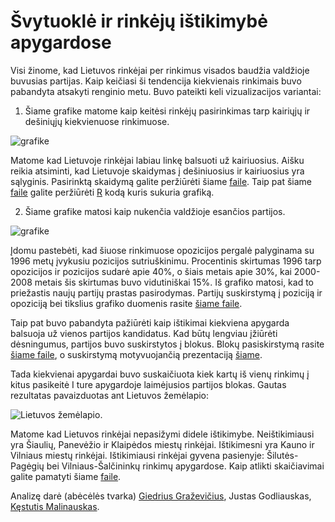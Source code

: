 Švytuoklė ir rinkėjų ištikimybė apygardose
==========================================

Visi žinome, kad Lietuvos rinkėjai per rinkimus visados baudžia valdžioje
buvusias partijas. Kaip keičiasi ši tendencija kiekvienais rinkimais buvo
pabandyta atsakyti renginio metu. Buvo pateikti keli vizualizacijos variantai:

1. Šiame grafike matome kaip keitėsi rinkėjų pasirinkimas tarp kairiųjų ir
dešiniųjų kiekvienuose rinkimuose. 

![grafike](https://github.com/vzemlys/psdatadive12/raw/master/Svytuokle/svytuokle.jpg) 

Matome kad Lietuvoje rinkėjai labiau linkę
balsuoti už kairiuosius. Aišku reikia atsiminti, kad Lietuvoje skaidymas į
dešiniuosius ir kairiuosius yra sąlyginis. Pasirinktą skaidymą galite peržiūrėti
šiame [faile](https://github.com/vzemlys/psdatadive12/blob/master/Svytuokle/kairieji_desinieji.csv). Taip pat  šiame
[faile](https://github.com/vzemlys/psdatadive12/blob/master/Svytuokle/30svytuokle.R) galite peržiūrėti [R](http://www.r-project.org) kodą kuris sukuria
grafiką.

2. Šiame grafike matosi kaip nukenčia valdžioje esančios partijos. 

![grafike](https://github.com/vzemlys/psdatadive12/raw/master/Svytuokle/balsavimas_uz_pozicija_opozicija.png) 

Įdomu pastebėti, kad šiuose rinkimuose opozicijos pergalė palyginama su 1996 metų
įvykusiu pozicijos sutriuškinimu. Procentinis skirtumas 1996 tarp opozicijos ir
pozicijos sudarė apie 40%, o šiais metais apie 30%, kai 2000-2008 metais šis
skirtumas buvo vidutiniškai 15%. Iš grafiko matosi, kad to priežastis naujų
partijų prastas pasirodymas. 
Partijų suskirstymą į poziciją ir opoziciją bei
tikslius grafiko duomenis rasite [šiame
faile](https://github.com/vzemlys/psdatadive12/raw/master/Svytuokle/pozicija_opozicija.xls).

Taip pat buvo pabandyta pažiūrėti kaip ištikimai kiekviena apygarda balsuoja už
vienos partijos kandidatus. Kad būtų lengviau įžiūrėti dėsningumus, partijos
buvo suskirstytos į blokus. Blokų pasiskirstymą rasite [šiame
faile](https://github.com/vzemlys/psdatadive12/raw/master/Svytuokle/Partijos.ods),
o suskirstymą motyvuojančią prezentaciją
[šiame](https://github.com/vzemlys/psdatadive12/raw/master/Svytuokle/Pristatymas.pdf).

Tada kiekvienai apygardai buvo suskaičiuota kiek
kartų iš vienų rinkimų į kitus pasikeitė I ture apygardoje laimėjusios partijos
blokas. Gautas rezultatas pavaizduotas ant Lietuvos žemėlapio:

![Lietuvos
žemėlapio](https://github.com/vzemlys/psdatadive12/raw/master/Svytuokle/rinkeju-istikimumas.png).

Matome kad Lietuvos rinkėjai nepasižymi didele ištikimybe. Neištikimiausi yra
Šiaulių, Panevėžio ir Klaipėdos miestų rinkėjai. Ištikimesni yra Kauno ir
Vilniaus miestų rinkėjai. Ištikimiausi rinkėjai gyvena pasienyje:
Šilutės-Pagėgių bei Vilniaus-Šalčininkų rinkimų apygardose. Kaip atlikti
skaičiavimai galite pamatyti šiame [faile](https://github.com/vzemlys/psdatadive12/blob/master/Svytuokle/40istikimumas.R).

Analizę darė (abėcėlės tvarka) [Giedrius
Graževičius](http://www.linkedin.com/profile/view?id=155808034&authType=NAME_SEARCH&authToken=uEiu&locale=en_US&srchid=b9a4405d-bc57-4800-84a8-2ba9a5a442e9-0&srchindex=1&srchtotal=1&goback=%2Efps_PBCK_giedrius+gra%C5%BEevi%C4%8Dius_*1_*1_*1_*1_*1_*1_*2_*1_Y_*1_*1_*1_false_1_R_*1_*51_*1_*51_true_*2_*2_*2_*2_*2_*2_*2_*2_*2_*2_*2_*2_*2_*2_*2_*2_*2_*2_*2_*2_*2&pvs=ps&trk=pp_profile_name_link),
Justas Godliauskas,
[Kęstutis Malinauskas](http://www.linkedin.com/profile/view?id=12384701&authType=NAME_SEARCH&authToken=S1Vd&locale=en_US&srchid=9821a6d6-86b1-4896-b58f-3e870f1abe33-0&srchindex=1&srchtotal=1&goback=%2Efps_PBCK_k%C4%99stutis+malinauskas_*1_*1_*1_*1_*1_*1_*2_*1_Y_*1_*1_*1_false_1_R_*1_*51_*1_*51_true_*2_*2_*2_*2_*2_*2_*2_*2_*2_*2_*2_*2_*2_*2_*2_*2_*2_*2_*2_*2_*2&pvs=ps&trk=pp_profile_name_link).





